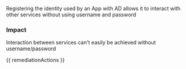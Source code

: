 
Registering the identity used by an App with AD allows it to interact with other services without using username and password

### Impact
Interaction between services can't easily be achieved without username/password

<!-- DO NOT CHANGE -->
{{ remediationActions }}

